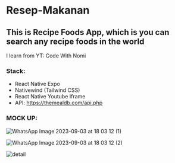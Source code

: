 # Resep-Makanan

## This is Recipe Foods App, which is you can search any recipe foods in the world
I learn from YT: Code With Nomi

### Stack:
  - React Native Expo
  - Nativewind (Tailwind CSS)
  - React Native Youtube Iframe
  - API: https://themealdb.com/api.php

### MOCK UP:
  ![WhatsApp Image 2023-09-03 at 18 03 12 (1)](https://github.com/herbayulet/Resep-Makanan/assets/61405169/e587c65c-7a41-4d8e-9c31-387b4dcae495)
  
  ![WhatsApp Image 2023-09-03 at 18 03 12 (2)](https://github.com/herbayulet/Resep-Makanan/assets/61405169/925745ba-b82e-4930-9b55-024b1785fd77)
  
  ![detail](https://github.com/herbayulet/Resep-Makanan/assets/61405169/c20dd4fd-1695-4d78-92f9-950a7fbbc363)

  
